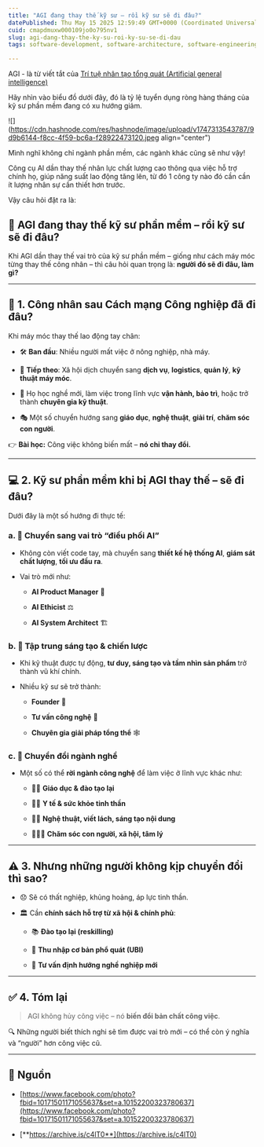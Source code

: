 ```yaml
---
title: "AGI đang thay thế kỹ sư – rồi kỹ sư sẽ đi đâu?"
datePublished: Thu May 15 2025 12:59:49 GMT+0000 (Coordinated Universal Time)
cuid: cmapdmuxw000109jo0o795nv1
slug: agi-dang-thay-the-ky-su-roi-ky-su-se-di-dau
tags: software-development, software-architecture, software-engineering, jobs

---
```


AGI - là từ viết tắt của [Trí tuệ nhân tạo tổng quát (Artificial general intelligence)](https://vi.wikipedia.org/wiki/Tr%C3%AD_tu%E1%BB%87_nh%C3%A2n_t%E1%BA%A1o_t%E1%BB%95ng_qu%C3%A1t)

Hãy nhìn vào biểu đồ dưới đây, đó là tỷ lệ tuyển dụng ròng hàng tháng của kỹ sư phần mềm đang có xu hướng giảm.

![](https://cdn.hashnode.com/res/hashnode/image/upload/v1747313543787/9d9b6144-f8cc-4f59-bc6a-f28922473120.jpeg align="center")

Mình nghĩ không chỉ ngành phần mềm, các ngành khác cũng sẽ như vậy!

Công cụ AI dần thay thế nhân lực chất lượng cao thông qua việc hỗ trợ chính họ, giúp năng suất lao động tăng lên, từ đó 1 công ty nào đó cần cần ít lượng nhân sự cần thiết hơn trước.

Vậy câu hỏi đặt ra là:

## 🧠 AGI đang thay thế kỹ sư phần mềm – rồi kỹ sư sẽ đi đâu?

Khi AGI dần thay thế vai trò của kỹ sư phần mềm – giống như cách máy móc từng thay thế công nhân – thì câu hỏi quan trọng là: **người đó sẽ đi đâu, làm gì?**

---

## 🔁 1. Công nhân sau Cách mạng Công nghiệp đã đi đâu?

Khi máy móc thay thế lao động tay chân:

* 🛠️ **Ban đầu**: Nhiều người mất việc ở nông nghiệp, nhà máy.
    
* 🚚 **Tiếp theo**: Xã hội dịch chuyển sang **dịch vụ**, **logistics**, **quản lý**, **kỹ thuật máy móc**.
    
* 🧰 Họ học nghề mới, làm việc trong lĩnh vực **vận hành, bảo trì**, hoặc trở thành **chuyên gia kỹ thuật**.
    
* 🎭 Một số chuyển hướng sang **giáo dục**, **nghệ thuật**, **giải trí**, **chăm sóc con người**.
    

👉 **Bài học:** Công việc không biến mất – **nó chỉ thay đổi.**

---

## 💻 2. Kỹ sư phần mềm khi bị AGI thay thế – sẽ đi đâu?

Dưới đây là một số hướng đi thực tế:

### a. 🤖 Chuyển sang vai trò “điều phối AI”

* Không còn viết code tay, mà chuyển sang **thiết kế hệ thống AI**, **giám sát chất lượng**, **tối ưu đầu ra**.
    
* Vai trò mới như:
    
    * **AI Product Manager** 🧩
        
    * **AI Ethicist** ⚖️
        
    * **AI System Architect** 🏗️
        

### b. 🎨 Tập trung sáng tạo & chiến lược

* Khi kỹ thuật được tự động, **tư duy, sáng tạo và tầm nhìn sản phẩm** trở thành vũ khí chính.
    
* Nhiều kỹ sư sẽ trở thành:
    
    * **Founder** 🚀
        
    * **Tư vấn công nghệ** 🧠
        
    * **Chuyên gia giải pháp tổng thể** 🕸️
        

### c. 🔄 Chuyển đổi ngành nghề

* Một số có thể **rời ngành công nghệ** để làm việc ở lĩnh vực khác như:
    
    * 👩‍🏫 **Giáo dục & đào tạo lại**
        
    * 🧘‍♂️ **Y tế & sức khỏe tinh thần**
        
    * 👩‍🎨 **Nghệ thuật, viết lách, sáng tạo nội dung**
        
    * 🧑‍🤝‍🧑 **Chăm sóc con người, xã hội, tâm lý**
        

---

## ⚠️ 3. Nhưng những người không kịp chuyển đổi thì sao?

* 😞 Sẽ có thất nghiệp, khủng hoảng, áp lực tinh thần.
    
* 🏛️ Cần **chính sách hỗ trợ từ xã hội & chính phủ**:
    
    * 📚 **Đào tạo lại (reskilling)**
        
    * 💸 **Thu nhập cơ bản phổ quát (UBI)**
        
    * 🧭 **Tư vấn định hướng nghề nghiệp mới**
        

---

## ✅ 4. Tóm lại

> AGI không hủy công việc – nó **biến đổi bản chất công việc**.

🔍 Những người biết thích nghi sẽ tìm được vai trò mới – có thể còn ý nghĩa và “người” hơn công việc cũ.

---

## 🌳 Nguồn

* [https://www.facebook.com/photo?fbid=10171501171055637&set=a.10152200323780637](https://www.facebook.com/photo?fbid=10171501171055637&set=a.10152200323780637)
    
* [**https://archive.is/c4lT0**](https://archive.is/c4lT0)